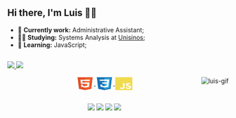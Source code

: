 ## Hi there, I'm Luis 👨‍💻

- 🔭 <b>Currently work:</b> Administrative Assistant;<br> 
- 👨‍🎓 <b>Studying:</b> Systems Analysis at <a href="http://www.unisinos.br/">Unisinos</a>;<br>
- 🌱 <b>Learning:</b> JavaScript;

##

<div>
  <a href="https://github.com/luissfmt">
  <img height="160em" src="https://github-readme-stats.vercel.app/api?username=luissfmt&show_icons=true&theme=gotham&include_all_commits=true&count_private=true"/>
  <img height="160em" src="https://github-readme-stats.vercel.app/api/top-langs/?username=luissfmt&layout=compact&langs_count=7&theme=gotham"/>
</div>
  
<div align="center" style="display: inline_block"><br>
  <img align="center" alt="Luis-HTML" height="30" width="40" src="https://raw.githubusercontent.com/devicons/devicon/master/icons/html5/html5-original.svg">
  <img align="center" alt="Luis-CSS" height="30" width="40" src="https://raw.githubusercontent.com/devicons/devicon/master/icons/css3/css3-original.svg">
  <img align="center" alt="Luis-Js" height="30" width="40" src="https://raw.githubusercontent.com/devicons/devicon/master/icons/javascript/javascript-plain.svg">
  <img align="right" alt="luis-gif" height="130" src="https://media.discordapp.net/attachments/400268317484646400/875355553826738236/bunchie-run.gif?width=316&height=390">
  </div>
  
  ##
  
<div align="center"> 
  <a href="https://www.instagram.com/luissfmt" target="_blank"><img src="https://img.shields.io/badge/-Instagram-%23E4405F?style=for-the-badge&logo=instagram&logoColor=white" target="_blank"></a>
  <a href = "mailto:luis_melotavares@hotmail.com"><img src="https://img.shields.io/badge/Microsoft_Outlook-0078D4?style=for-the-badge&logo=microsoft-outlook&logoColor=white" target="_blank"></a>
  <a href="https://www.linkedin.com/in/luisfmelot" target="_blank"><img src="https://img.shields.io/badge/-LinkedIn-%230077B5?style=for-the-badge&logo=linkedin&logoColor=white" target="_blank"></a>
  <a href="https://steamcommunity.com/id/madm13" target="_blank"><img height="28.5px" src="https://img.shields.io/badge/Steam-000000?style=for-the-badge&logo=steam&logoColor=white" target="_blank"></a>
</div>

